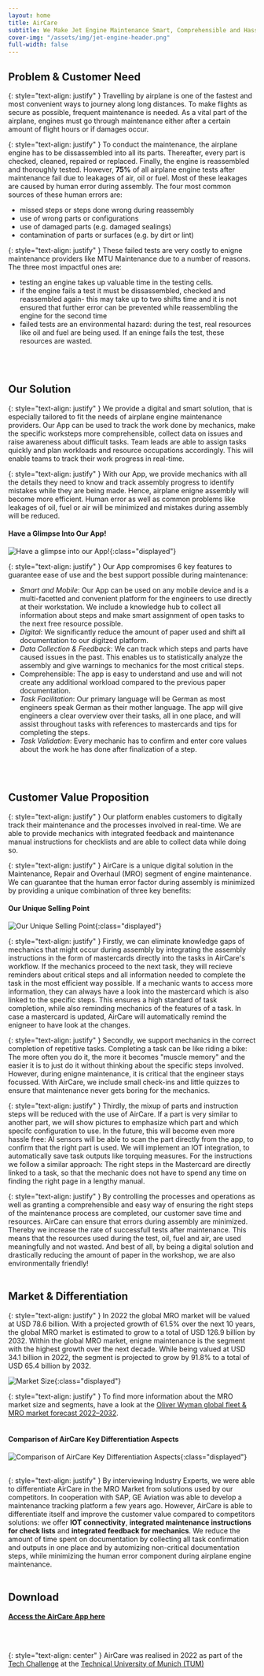 ```yaml
---
layout: home
title: AirCare
subtitle: We Make Jet Engine Maintenance Smart, Comprehensible and Hassle Free
cover-img: "/assets/img/jet-engine-header.png"
full-width: false
---
```


## Problem & Customer Need <a name="problem"></a>

{: style="text-align: justify" }
Travelling by airplane is one of the fastest and most convenient ways to journey along long distances. To make flights as secure as possible, frequent maintenance is needed. As a vital part of the airplane, engines must go through maintenance either after a certain amount of flight hours or if damages occur.

{: style="text-align: justify" }
To conduct the maintenance, the airplane engine has to be dissassembled into all its parts. Thereafter, every part is checked, cleaned, repaired or replaced. Finally, the engine is reassembled and thoroughly tested. However, **75%** of all airplane engine tests after maintenance fail due to leakages of air, oil or fuel. Most of these leakages are caused by human error during assembly. The four most common sources of these human errors are:
* missed steps or steps done wrong during reassembly
* use of wrong parts or configurations
* use of damaged parts (e.g. damaged sealings)
* contamination of parts or surfaces (e.g. by dirt or lint)

{: style="text-align: justify" }
These failed tests are very costly to enigne maintenance providers like MTU Maintenance due to a number of reasons. The three most impactful ones are:
* testing an engine takes up valuable time in the testing cells. 
* if the engine fails a test it must be dissassembled, checked and reassembled again- this may take up to two shifts time and it is not ensured that further error can be prevented while reassembling the engine for the second time
* failed tests are an environmental hazard: during the test, real resources like oil and fuel are being used. If an eninge fails the test, these resources are wasted.
<br />
<br />

## Our Solution <a name="solution"></a>

{: style="text-align: justify" }
We provide a digital and smart solution, that is especially tailored to fit the needs of airplane engine maintenance providers. Our App can be used to  track the work done by mechanics, make the specific worksteps more comprehensible, collect data on issues and raise awareness about difficult tasks. Team leads are able to assign tasks quickly and plan workloads and resource occupations accordingly. This will enable teams to track their work progress in real-time. 

{: style="text-align: justify" }
With our App, we provide mechanics with all the details they need to know and track assembly progress to identify mistakes while they are being made. Hence, airplane enigne assembly will become more efficient. Human error as well as common problems like leakages of oil, fuel or air will be minimized and  mistakes during assembly will be reduced.

#### Have a Glimpse Into Our App!
![Have a glimpse into our App!](/assets/img/app_mockup1.png){:class="displayed"}

{: style="text-align: justify" }
Our App compromises 6 key features to guarantee ease of use and the best support possible during maintenance:
* *Smart and Mobile*: Our App can be used on any mobile device and is a multi-facetted and convenient platform for the engineers to use directly at their workstation. We include a knowledge hub to collect all information about steps and make smart assignment of open tasks to the next free resource possible.
* *Digital*: We significantly reduce the amount of paper used and shift all documentation to our digitzed platform.
* *Data Collection & Feedback*: We can track which steps and parts have caused issues in the past. This enables us to statistically analyze the assembly and give warnings to mechanics for the most critical steps.
* Comprehensible: The app is easy to understand and use and will not create any additional workload compared to the previous paper documentation.
* *Task Facilitation*: Our primary language will be German as most engineers speak German as their mother language. The app will give engineers a clear overview over their tasks, all in one place, and will assist throughout tasks with references to mastercards and tips for completing the steps.
* *Task Validation*: Every mechanic has to confirm and enter core values about the work he has done after finalization of a step.
<br />
<br />

## Customer Value Proposition <a name="cvp"></a>

{: style="text-align: justify" }
Our platform enables customers to digitally track their maintenance and the processes involved in real-time. We are able to provide mechanics with integrated feedback and maintenance manual instructions for checklists and are able to collect data while doing so. 

{: style="text-align: justify" }
AirCare is a unique digital solution in the Maintenance, Repair and Overhaul (MRO) segment of engine maintenance. We can guarantee that the human error factor during assembly is minimized by providing a unique combination of three key benefits:

#### Our Unique Selling Point
![Our Unique Selling Point](/assets/img/USP.png){:class="displayed"}

{: style="text-align: justify" }
Firstly, we can eliminate knowledge gaps of mechanics that might occur during assembly by integrating the assembly instructions in the form of mastercards directly into the tasks in AirCare's workflow. If the mechanics proceed to the next task, they will recieve reminders about critical steps and all information needed to complete the task in the most efficient way possible. If a mechanic wants to access more information, they can always have a look into the mastercard which is also linked to the specific steps. This ensures a high standard of task completion, while also reminding mechanics of the features of a task. In case a mastercard is updated, AirCare will automatically remind the enigneer to have look at the changes.

{: style="text-align: justify" }
Secondly, we support mechanics in the correct completion of repetitive tasks. Completing a task can be like riding a bike: The more often you do it, the more it becomes "muscle memory" and the easier it is to just do it without thinking about the specific steps involved. However, during enigne maintenance, it is critical that the engineer stays focussed. With AirCare, we include small check-ins and little quizzes to ensure that maintenance never gets boring for the mechanics.

{: style="text-align: justify" }
Thirdly, the mixup of parts and instruction steps will be reduced with the use of AirCare. If a part is very similar to another part, we will show pictures to emphasize which part and which specifc configuration to use. In the future, this will become even more hassle free: AI sensors will be able to scan the part directly from the app, to confirm that the right part is used. We will implement an IOT integration, to automatically save task outputs like torquing measures. For the instructions we follow a similar approach: The right steps in the Mastercard are directly linked to a task, so that the mechanic does not have to spend any time on finding the right page in a lengthy manual.

{: style="text-align: justify" }
By controlling the processes and operations as well as granting a comprehensible and easy way of ensuring the right steps of the maintenance process are completed, our customer save time and resources. AirCare can ensure that errors during assembly are minimized. Thereby we increase the rate of successfull tests after maintenance. This means that the resources used during the test, oil, fuel and air, are used meaningfully and not wasted. And best of all, by being a digital solution and drastically reducing the amount of paper in the workshop, we are also environmentally friendly!
<br />
<br />

## Market & Differentiation <a name="market"></a>

{: style="text-align: justify" }
In 2022 the global MRO market will be valued at USD 78.6 billion. With a projected growth of 61.5% over the next 10 years, the global MRO market is estimated to grow to a total of USD 126.9 billion by 2032. Within the global MRO market, enigne maintenance is the segment with the highest growth over the next decade. While being valued at USD 34.1 billion in 2022, the segment is projected to grow by 91.8% to a total of USD 65.4 billion by 2032.

![Market Size](/assets/img/market.png){:class="displayed"}

{: style="text-align: justify" }
To find more information about the MRO market size and segments, have a look at the [Oliver Wyman global fleet & MRO market forecast 2022–2032](https://www.oliverwyman.com/our-expertise/insights/2022/feb/global-fleet-and-mro-market-forecast-2022-2032.html).
<br />
<br />

#### Comparison of AirCare Key Differentiation Aspects
![Comparison of AirCare Key Differentiation Aspects](/assets/img/Competitor_comparison.png){:class="displayed"}
<br />
<br />

{: style="text-align: justify" }
By interviewing Industry Experts, we were able to differentiate AirCare in the MRO Market from solutions used by our competitors. In cooperation with SAP, GE Aviation was able to develop a maintenance tracking platform a few years ago. However, AirCare is able to differentiate itself and improve the customer value compared to competitors solutions: we offer **IOT connectivity**, **integrated maintenance instructions for check lists** and **integrated feedback for mechanics**. We reduce the amount of time spent on documentation by collecting all task confirmation and outputs in one place and by automizing non-critical documentation steps, while minimizing the human error component during airplane engine maintenance.
<br /> 
<br /> 

## Download <a name="download"></a>

[**Access the AirCare App here**](http://aircare.neumeyer.it:3000/)

<br />
<br />



{: style="text-align: center" }
AirCare was realised in 2022 as part of the [Tech Challenge](https://academy.unternehmertum.de/programs/tech-challenge) at the [Technical University of Munich (TUM)](https://www.tum.de/en/)







